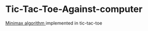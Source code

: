 # Tic-Tac-Toe-Against-computer


<a href="https://en.m.wikipedia.org/wiki/Minimax">Minimax algorithm  </a> implemented in tic-tac-toe
